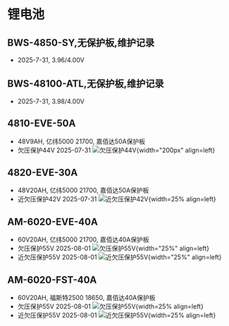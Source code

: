 # 锂电池
## BWS-4850-SY,无保护板,维护记录
- 2025-7-31, 3.96/4.00V

## BWS-48100-ATL,无保护板,维护记录
- 2025-7-31, 3.98/4.00V

## 4810-EVE-50A
- 48V9AH, 亿纬5000 21700, 嘉佰达50A保护板
- 欠压保护44V 2025-07-31
![欠压保护44V](./images/4810-EVE-50A-low-voltage-protection.PNG){width="200px" align=left} 
## 4820-EVE-30A
- 48V20AH, 亿纬5000 21700, 嘉佰达50A保护板
- 近欠压保护42V 2025-07-31
![近欠压保护42V](./images/4820-EVE-30A-under-voltage-protection.PNG){width=25% align=left}

## AM-6020-EVE-40A
- 60V20AH, 亿纬5000 21700, 嘉佰达40A保护板
- 欠压保护55V 2025-08-01
![欠压保护55V](./images/AM-6020-EVE-40保护电压.PNG){width="25%" align=left}
- 近欠压保护55V 2025-08-01
![近欠压保护55V](./images/AM-6020-EVE-40近保护电压.PNG){width="25%" align=left}

## AM-6020-FST-40A
- 60V20AH, 福斯特2500 18650, 嘉佰达40A保护板
- 欠压保护55V 2025-08-01
![欠压保护55V](./images/AM-6020-FST-40A欠压保护.PNG){width=25% align=left}
- 近欠压保护55V 2025-08-01
![近欠压保护55V](./images/AM-6020-FST-40A近欠压保护.PNG){width=25% align=left}
